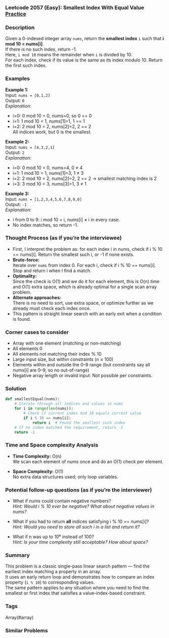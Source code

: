 ### Leetcode 2057 (Easy): Smallest Index With Equal Value [Practice](https://leetcode.com/problems/smallest-index-with-equal-value)  

### Description  
Given a 0-indexed integer array `nums`, return the **smallest index** `i` such that **i mod 10 = nums[i]**.  
If there is no such index, return -1.  
Here, `i mod 10` means the remainder when `i` is divided by 10.  
For each index, check if its value is the same as its index modulo 10. Return the first such index.

### Examples  

**Example 1:**  
Input: `nums = [0,1,2]`  
Output: `0`  
*Explanation:*
- i=0: 0 mod 10 = 0, nums=0, so 0 == 0
- i=1: 1 mod 10 = 1, nums[1]=1, 1 == 1
- i=2: 2 mod 10 = 2, nums[2]=2, 2 == 2  
All indices work, but 0 is the smallest.

**Example 2:**  
Input: `nums = [4,3,2,1]`  
Output: `2`  
*Explanation:*
- i=0: 0 mod 10 = 0, nums=4, 0 ≠ 4
- i=1: 1 mod 10 = 1, nums[1]=3, 1 ≠ 3
- i=2: 2 mod 10 = 2, nums[2]=2, 2 == 2 → smallest matching index is 2
- i=3: 3 mod 10 = 3, nums[3]=1, 3 ≠ 1

**Example 3:**  
Input: `nums = [1,2,3,4,5,6,7,8,9,0]`  
Output: `-1`  
*Explanation:*
- i from 0 to 9: i mod 10 = i, nums[i] ≠ i in every case.
- No index matches, so return -1.

### Thought Process (as if you’re the interviewee)  

- First, I interpret the problem as: for each index i in nums, check if i % 10 == nums[i]. Return the smallest such i, or -1 if none exists.
- **Brute-force:**  
  Iterate over `nums` from index 0. For each i, check if i % 10 == nums[i].  
  Stop and return i when I find a match.
- **Optimality:**  
  Since the check is O(1) and we do it for each element, this is O(n) time and O(1) extra space, which is already optimal for a single scan array problem.
- **Alternate approaches:**  
  There is no need to sort, use extra space, or optimize further as we already must check each index once.
- This pattern is straight linear search with an early exit when a condition is found.

### Corner cases to consider  
- Array with one element (matching or non-matching)
- All elements 0
- All elements not matching their index % 10
- Large input size, but within constraints (n ≤ 100)
- Elements within and outside the 0–9 range (but constraints say all nums[i] are 0–9, so no out-of-range)
- Negative array length or invalid input: Not possible per constraints.

### Solution

```python
def smallestEqual(nums):
    # Iterate through all indices and values in nums
    for i in range(len(nums)):
        # Check if current index mod 10 equals current value
        if i % 10 == nums[i]:
            return i  # Found the smallest such index
    # If no index matched the requirement, return -1
    return -1
```

### Time and Space complexity Analysis  

- **Time Complexity:** O(n)  
  We scan each element of nums once and do an O(1) check per element.

- **Space Complexity:** O(1)  
  No extra data structures used; only loop variables.

### Potential follow-up questions (as if you’re the interviewer)  

- What if nums could contain negative numbers?  
  *Hint: Would i % 10 ever be negative? What about negative values in nums?*

- What if you had to return **all** indices satisfying i % 10 == nums[i]?  
  *Hint: Would you need to store all such i in a list and return it?*

- What if n was up to 10⁶ instead of 100?  
  *Hint: Is your time complexity still acceptable? How about space?*

### Summary
This problem is a classic single-pass linear search pattern — find the earliest index matching a property in an array.  
It uses an early return loop and demonstrates how to compare an index property (`i % 10`) to corresponding values.  
The same pattern applies to any situation where you need to find the smallest or first index that satisfies a value–index-based constraint.

### Tags
Array(#array)

### Similar Problems
